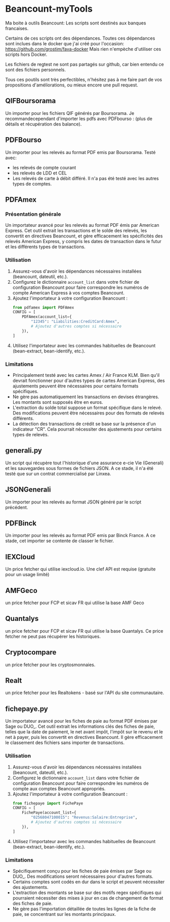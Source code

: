 # Beancount-myTools
Ma boite à outils Beancount: Les scripts sont  destinés aux banques francaises.

Certains de ces scripts ont des dépendances.
Toutes ces dépendances sont inclues dans le docker que j'ai créé pour l'occasion:
https://github.com/grostim/fava-docker
Mais rien n'empèche d'utiliser ces scripts hors Docker.

Les fichiers de regtest ne sont pas partagés sur github, car bien entendu ce sont des fichiers personnels.

Tous ces poutils sont très perfectibles, n'hésitez pas à me faire part de vos propositions d'améliorations, ou mieux encore une pull request.

## QIFBoursorama
Un importer pour les fichiers QIF générés par Boursorama.
Je recommandecependant d'importer les pdfs avec PDFbourso : (plus de détails et récupération des balance).

## PDFBourso
Un importer pour les relevés au format PDF emis par Boursorama.
Testé avec:
- les relevés de compte courant
- les relevés de LDD et CEL
- Les relevés de carte à débit différé.
Il n'a pas été testé avec les autres types de comptes.

## PDFAmex

### Présentation générale
Un importateur avancé pour les relevés au format PDF émis par American Express. Cet outil extrait les transactions et le solde des relevés, les convertit en directives Beancount, et gère efficacement les spécificités des relevés American Express, y compris les dates de transaction dans le futur et les différents types de transactions.

### Utilisation
1. Assurez-vous d'avoir les dépendances nécessaires installées (beancount, dateutil, etc.).
2. Configurez le dictionnaire `account_list` dans votre fichier de configuration Beancount pour faire correspondre les numéros de compte American Express à vos comptes Beancount.
3. Ajoutez l'importateur à votre configuration Beancount :
   ```python
   from pdfamex import PDFAmex
   CONFIG = [
       PDFAmex(account_list={
           "12345": "Liabilities:CreditCard:Amex",
           # Ajoutez d'autres comptes si nécessaire
       }),
   ]
   ```
4. Utilisez l'importateur avec les commandes habituelles de Beancount (bean-extract, bean-identify, etc.).

### Limitations
- Principalement testé avec les cartes Amex / Air France KLM. Bien qu'il devrait fonctionner pour d'autres types de cartes American Express, des ajustements peuvent être nécessaires pour certains formats spécifiques.
- Ne gère pas automatiquement les transactions en devises étrangères. Les montants sont supposés être en euros.
- L'extraction du solde total suppose un format spécifique dans le relevé. Des modifications peuvent être nécessaires pour des formats de relevés différents.
- La détection des transactions de crédit se base sur la présence d'un indicateur "CR". Cela pourrait nécessiter des ajustements pour certains types de relevés.

## generali.py
Un script qui récupère tout l'historique d'une assurance e-cie Vie (Generali) et les sauvegardes sous formes de fichiers JSON.
A ce stade, il n'a été testé que sur un contrat commercialisé par Linxea.

## JSONGenerali
Un importer pour les relevés au format JSON généré par le script précédent.

## PDFBinck
Un importer pour les relevés au format PDF emis par Binck France.
A ce stade, cet importer se contente de classer le fichier.

## IEXCloud
Un price fetcher qui utilise iexcloud.io.
Une clef API est requise (gratuite pour un usage limité)

## AMFGeco
un price fetcher pour FCP et sicav FR qui utilise la base AMF Geco

## Quantalys
un price fetcher pour FCP et sicav FR qui utilise la base Quantalys. Ce price fetcher ne peut pas récupérer les historiques.

## Cryptocompare
un price fetcher pour les cryptosmonnaies.

## Realt
un price fetcher pour les Realtokens - basé sur l'API du site communautaire.

## fichepaye.py
Un importateur avancé pour les fiches de paie au format PDF émises par Sage ou DUO_. Cet outil extrait les informations clés des fiches de paie, telles que la date de paiement, le net avant impôt, l'impôt sur le revenu et le net à payer, puis les convertit en directives Beancount. Il gère efficacement le classement des fichiers sans importer de transactions.

### Utilisation
1. Assurez-vous d'avoir les dépendances nécessaires installées (beancount, dateutil, etc.).
2. Configurez le dictionnaire `account_list` dans votre fichier de configuration Beancount pour faire correspondre les numéros de compte aux comptes Beancount appropriés.
3. Ajoutez l'importateur à votre configuration Beancount :
   ```python
   from fichepaye import FichePaye
   CONFIG = [
       FichePaye(account_list={
           "02568047100015": "Revenus:Salaire:Entreprise",
           # Ajoutez d'autres comptes si nécessaire
       }),
   ]
   ```
4. Utilisez l'importateur avec les commandes habituelles de Beancount (bean-extract, bean-identify, etc.).

### Limitations
- Spécifiquement conçu pour les fiches de paie émises par Sage ou DUO_. Des modifications seront nécessaires pour d'autres formats.
- Certains comptes sont codés en dur dans le script et peuvent nécessiter des ajustements.
- L'extraction des montants se base sur des motifs regex spécifiques qui pourraient nécessiter des mises à jour en cas de changement de format des fiches de paie.
- Ne gère pas l'importation détaillée de toutes les lignes de la fiche de paie, se concentrant sur les montants principaux.
